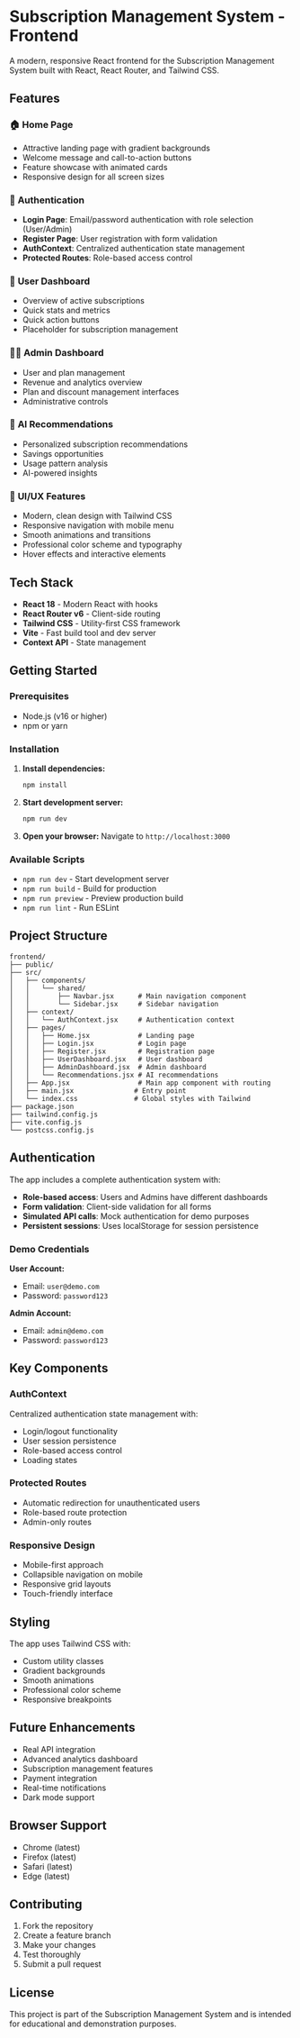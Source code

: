 # Subscription Management System - Frontend

A modern, responsive React frontend for the Subscription Management System built with React, React Router, and Tailwind CSS.

## Features

### 🏠 **Home Page**
- Attractive landing page with gradient backgrounds
- Welcome message and call-to-action buttons
- Feature showcase with animated cards
- Responsive design for all screen sizes

### 🔐 **Authentication**
- **Login Page**: Email/password authentication with role selection (User/Admin)
- **Register Page**: User registration with form validation
- **AuthContext**: Centralized authentication state management
- **Protected Routes**: Role-based access control

### 👤 **User Dashboard**
- Overview of active subscriptions
- Quick stats and metrics
- Quick action buttons
- Placeholder for subscription management

### 👨‍💼 **Admin Dashboard**
- User and plan management
- Revenue and analytics overview
- Plan and discount management interfaces
- Administrative controls

### 🤖 **AI Recommendations**
- Personalized subscription recommendations
- Savings opportunities
- Usage pattern analysis
- AI-powered insights

### 🎨 **UI/UX Features**
- Modern, clean design with Tailwind CSS
- Responsive navigation with mobile menu
- Smooth animations and transitions
- Professional color scheme and typography
- Hover effects and interactive elements

## Tech Stack

- **React 18** - Modern React with hooks
- **React Router v6** - Client-side routing
- **Tailwind CSS** - Utility-first CSS framework
- **Vite** - Fast build tool and dev server
- **Context API** - State management

## Getting Started

### Prerequisites
- Node.js (v16 or higher)
- npm or yarn

### Installation

1. **Install dependencies:**
   ```bash
   npm install
   ```

2. **Start development server:**
   ```bash
   npm run dev
   ```

3. **Open your browser:**
   Navigate to `http://localhost:3000`

### Available Scripts

- `npm run dev` - Start development server
- `npm run build` - Build for production
- `npm run preview` - Preview production build
- `npm run lint` - Run ESLint

## Project Structure

```
frontend/
├── public/
├── src/
│   ├── components/
│   │   └── shared/
│   │       ├── Navbar.jsx      # Main navigation component
│   │       └── Sidebar.jsx     # Sidebar navigation
│   ├── context/
│   │   └── AuthContext.jsx     # Authentication context
│   ├── pages/
│   │   ├── Home.jsx            # Landing page
│   │   ├── Login.jsx           # Login page
│   │   ├── Register.jsx        # Registration page
│   │   ├── UserDashboard.jsx   # User dashboard
│   │   ├── AdminDashboard.jsx  # Admin dashboard
│   │   └── Recommendations.jsx # AI recommendations
│   ├── App.jsx                 # Main app component with routing
│   ├── main.jsx               # Entry point
│   └── index.css              # Global styles with Tailwind
├── package.json
├── tailwind.config.js
├── vite.config.js
└── postcss.config.js
```

## Authentication

The app includes a complete authentication system with:

- **Role-based access**: Users and Admins have different dashboards
- **Form validation**: Client-side validation for all forms
- **Simulated API calls**: Mock authentication for demo purposes
- **Persistent sessions**: Uses localStorage for session persistence

### Demo Credentials

**User Account:**
- Email: `user@demo.com`
- Password: `password123`

**Admin Account:**
- Email: `admin@demo.com`
- Password: `password123`

## Key Components

### AuthContext
Centralized authentication state management with:
- Login/logout functionality
- User session persistence
- Role-based access control
- Loading states

### Protected Routes
- Automatic redirection for unauthenticated users
- Role-based route protection
- Admin-only routes

### Responsive Design
- Mobile-first approach
- Collapsible navigation on mobile
- Responsive grid layouts
- Touch-friendly interface

## Styling

The app uses Tailwind CSS with:
- Custom utility classes
- Gradient backgrounds
- Smooth animations
- Professional color scheme
- Responsive breakpoints

## Future Enhancements

- Real API integration
- Advanced analytics dashboard
- Subscription management features
- Payment integration
- Real-time notifications
- Dark mode support

## Browser Support

- Chrome (latest)
- Firefox (latest)
- Safari (latest)
- Edge (latest)

## Contributing

1. Fork the repository
2. Create a feature branch
3. Make your changes
4. Test thoroughly
5. Submit a pull request

## License

This project is part of the Subscription Management System and is intended for educational and demonstration purposes.
